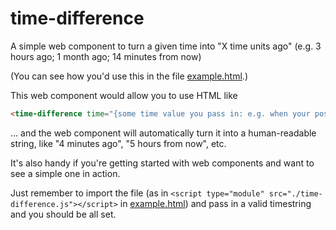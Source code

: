# time-difference
A simple web component to turn a given time into "X time units ago" (e.g. 3 hours ago; 1 month ago; 14 minutes from now)

(You can see how you'd use this in the file [example.html](https://github.com/charliepark/time-difference/blob/main/example.html).)

This web component would allow you to use HTML like
```html
<time-difference time="{some time value you pass in: e.g. when your post was created}"></time-difference>
```
… and the web component will automatically turn it into a human-readable string, like "4 minutes ago", "5 hours from now", etc.

It's also handy if you're getting started with web components and want to see a simple one in action.

Just remember to import the file (as in `<script type="module" src="./time-difference.js"></script>` in [example.html](https://github.com/charliepark/time-difference/blob/main/example.html)) and pass in a valid timestring and you should be all set.
